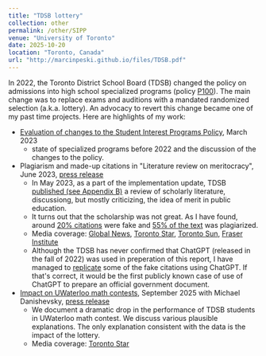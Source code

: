 ```yaml
---
title: "TDSB lottery"
collection: other
permalink: /other/SIPP
venue: "University of Toronto"
date: 2025-10-20
location: "Toronto, Canada"
url: "http://marcinpeski.github.io/files/TDSB.pdf"
---
```

In 2022, the Toronto District School Board (TDSB) changed the policy on admissions into high school specialized programs (policy <a href='https://drive.google.com/file/d/1fXkZ8KTrI5TwV0tQyKDIo1AWfrGuO-Z9/view'> P100</a>). The main change was to replace exams and auditions with a mandated randomized selection (a.k.a. lottery). An advocacy to revert this change became one of my past time projects. Here are highlights of my work:

- <a href='http://marcinpeski.github.io/files/TDSB.pdf'>Evaluation of changes to the Student
Interest Programs Policy</a>, March 2023
    - state of specialized programs before 2022 and the discussion of the changes to the policy. 
- Plagiarism and made-up citations in "Literature review on meritocracy", June 2023, <a href=''>press release</a>
    - In May 2023, as a part of the implementation update, TDSB <a href='https://pub-tdsb.escribemeetings.com/FileStream.ashx?DocumentId=15555'>published (see Appendix B)</a> a review of scholarly literature, discussiong, but mostly criticizing, the idea of merit in public education.
    - It turns out that the scholarship was not great. As I have found, around <a href='https://drive.google.com/file/d/1wcRHwuvO0fWVukipjfgnuTgbkTPrVVz_/view'>20% citations</a> were fake and <a href='https://drive.google.com/file/d/1HOmUPUvpD7pwDUbppV_5Dp9LD46A27lA/view'>55% of the text</a> was plagiarized.
    - Media coverage: <a href='https://globalnews.ca/video/9726632/parents-allege-tdsb-staff-plagiarized-using-chatgpt'>Global News</a>, <a href='https://www.thestar.com/news/gta/tdsb-fires-researcher-for-allegedly-plagiarizing-parts-of-report-on-specialty-schools/article_66cd63b4-8772-5928-9c8e-dc3ea44d28a5.html'>Toronto Star</a>, <a href='https://torontosun.com/news/local-news/tdsb-researcher-accused-of-plagiarizing-report-on-specialty-schools'>Toronto Sun</a>, <a href='https://www.fraserinstitute.org/commentary/ideology-trumps-merit-toronto-schools'>Fraser Institute</a>
    - Although the TDSB has never confirmed that ChatGPT (released in the fall of 2022) was used in preperation of this report, I have managed to <a href='https://drive.google.com/file/d/1c9RO4X08hOhQ1TkVpMdelLDB0V65j4Ah/view?usp=drive_link'>replicate</a> some of the fake citations using ChatGPT. If that's correct, it would be the first publicly known case of use of ChatGPT to prepare an official government document. 
- <a href='https://static1.squarespace.com/static/68bf1806dee4367f3184dafe/t/68dee3b4c8b1a869ead5005d/1759437748241/Impact+of+TDSB+Admissions+Lottery+on+Performance+in+Nationwide+Mathematics+Contests.pdf'>Impact on UWaterloo math contests</a>, September 2025 with Michael Danishevsky, <a href='https://www.soschools.ca/press-releases/tdsb-lottery-admissions-policy-hurts-student-math-performance'>press release</a>
    - We document a dramatic drop in the performance of TDSB students in UWaterloo math contest. We discuss various plausible explanations. The only explanation consistent with the data is the impact of the lottery.
    - Media coverage: <a href='https://www.thestar.com/news/gta/failed-tdsb-experiment-or-a-fairer-system-two-years-in-lottery-admissions-for-specialty-schools/article_48ab82c0-b3d1-47ee-8087-c74937de526c.html'>Toronto Star</a>
